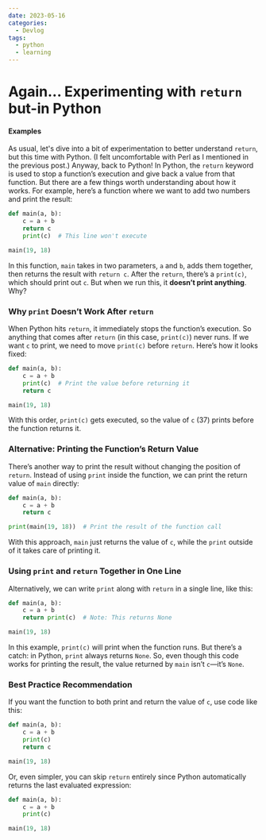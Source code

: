 ```yaml
---
date: 2023-05-16 
categories:
  - Devlog
tags:
  - python
  - learning
---
```


# Again... Experimenting with `return` but-in Python

#### Examples

As usual, let's dive into a bit of experimentation to better understand `return`, but this time with Python. (I felt uncomfortable with Perl as I mentioned in the previous post.) Anyway, back to Python! In Python, the `return` keyword is used to stop a function’s execution and give back a value from that function. But there are a few things worth understanding about how it works.<!-- more --> For example, here’s a function where we want to add two numbers and print the result:

```python linenums="1"
def main(a, b):
    c = a + b
    return c
    print(c)  # This line won't execute

main(19, 18)
```

In this function, `main` takes in two parameters, `a` and `b`, adds them together, then returns the result with `return c`. After the `return`, there’s a `print(c)`, which should print out `c`. But when we run this, it **doesn’t print anything**. Why?

### **Why `print` Doesn’t Work After `return`**

When Python hits `return`, it immediately stops the function’s execution. So anything that comes after `return` (in this case, `print(c)`) never runs. If we want `c` to print, we need to move `print(c)` before `return`. Here’s how it looks fixed:

```python linenums="1"
def main(a, b):
    c = a + b
    print(c)  # Print the value before returning it
    return c

main(19, 18)
```

With this order, `print(c)` gets executed, so the value of `c` (37) prints before the function returns it.

### **Alternative: Printing the Function’s Return Value**

There’s another way to print the result without changing the position of `return`. Instead of using `print` inside the function, we can print the return value of `main` directly:

```python linenums="1"
def main(a, b):
    c = a + b
    return c

print(main(19, 18))  # Print the result of the function call
```

With this approach, `main` just returns the value of `c`, while the `print` outside of it takes care of printing it.

### **Using `print` and `return` Together in One Line**

Alternatively, we can write `print` along with `return` in a single line, like this:

```python linenums="1"
def main(a, b):
    c = a + b
    return print(c)  # Note: This returns None

main(19, 18)
```

In this example, `print(c)` will print when the function runs. But there’s a catch: in Python, `print` always returns `None`. So, even though this code works for printing the result, the value returned by `main` isn’t `c`—it’s `None`.

### **Best Practice Recommendation**

If you want the function to both print and return the value of `c`, use code like this:

```python linenums="1"
def main(a, b):
    c = a + b
    print(c)
    return c

main(19, 18)
```

Or, even simpler, you can skip `return` entirely since Python automatically returns the last evaluated expression:

```python linenums="1"
def main(a, b):
    c = a + b
    print(c)

main(19, 18)
```
